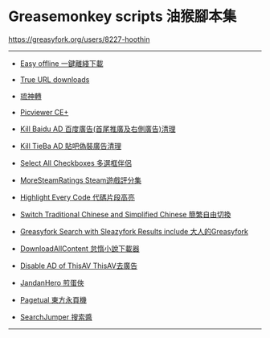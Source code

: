 Greasemonkey scripts 油猴腳本集
==========================
https://greasyfork.org/users/8227-hoothin

---
+ [Easy offline 一鍵離綫下載](Easy%20offline)

+ [True URL downloads](True%20URL%20downloads)

+ [琉神轉](HacgGodTurn)

+ [Picviewer CE+](Picviewer%20CE%2B)

+ [Kill Baidu AD 百度廣告(首尾推廣及右側廣告)清理](Kill%20Baidu%20AD)

+ [Kill TieBa AD 貼吧偽裝廣告清理](Kill%20TieBa%20AD)

+ [Select All Checkboxes 多選框伴侶](Select%20All%20Checkboxes)

+ [MoreSteamRatings Steam遊戲評分集](MoreSteamRatings)

+ [Highlight Every Code 代碼片段高亮](Highlight%20Every%20Code)

+ [Switch Traditional Chinese and Simplified Chinese 簡繁自由切換](Switch%20Traditional%20Chinese%20and%20Simplified%20Chinese)

+ [Greasyfork Search with Sleazyfork Results include 大人的Greasyfork](Greasyfork%20Search%20with%20Sleazyfork%20Results%20include)

+ [DownloadAllContent 怠惰小說下載器](DownloadAllContent)

+ [Disable AD of ThisAV ThisAV去廣告](Disable%20AD%20of%20ThisAV)

+ [JandanHero 煎蛋俠](JiandanHero)

+ [Pagetual 東方永頁機](Pagetual)

+ [SearchJumper 搜索醬](SearchJumper)

---
